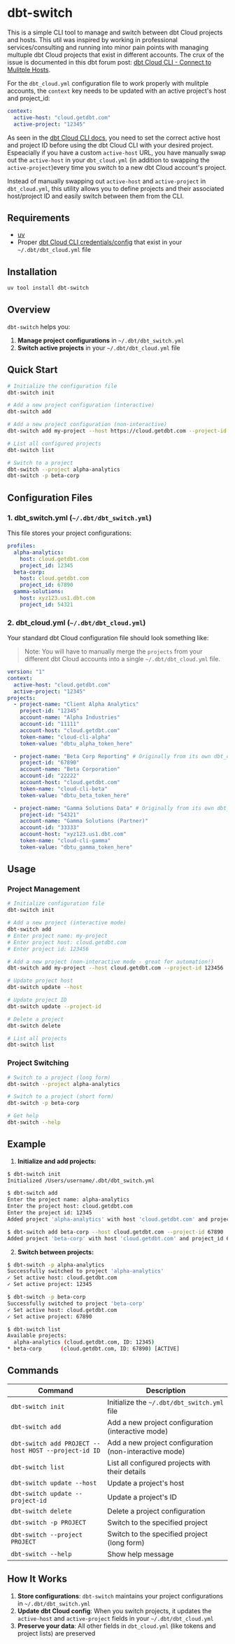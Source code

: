 # dbt-switch

This is a simple CLI tool to manage and switch between dbt Cloud projects and hosts. This util was inspired by working in professional services/consulting and running into minor pain points with managing multuple dbt Cloud projects that exist in different accounts. The crux of the issue is documented in this dbt forum post: [dbt Cloud CLI - Connect to Mulitple Hosts](https://discourse.getdbt.com/t/dbt-cloud-cli-connect-to-multiple-hosts/14075).

For the `dbt_cloud.yml` configuration file to work properly with mulitple accounts, the `context` key needs to be updated with an active project's host and project_id:

```yml
context:
  active-host: "cloud.getdbt.com"
  active-project: "12345"
```

As seen in the [dbt Cloud CLI docs](https://docs.getdbt.com/docs/cloud/configure-cloud-cli#configure-the-dbt-cli), you need to set the correct active host and project ID before using the dbt Cloud CLI with your desired project.  Espeacially if you have a custom `active-host` URL, you have manually swap out the `active-host` in your `dbt_cloud.yml` (in addition to swapping the `active-project`)every time you switch to a new dbt Cloud account's project.

Instead of manually swapping out `active-host` and `active-project` in `dbt_cloud.yml`, this utility allows you to define projects and their associated host/project ID and easily switch between them from the CLI.

## Requirements
- [uv](https://docs.astral.sh/uv/getting-started/installation/)
- Proper [dbt Cloud CLI credentials/config](https://docs.getdbt.com/docs/cloud/configure-cloud-cli#configure-the-dbt-cli) that exist in your `~/.dbt/dbt_cloud.yml` file 

## Installation

```bash
uv tool install dbt-switch
```

## Overview

`dbt-switch` helps you:
1. **Manage project configurations** in `~/.dbt/dbt_switch.yml`
2. **Switch active projects** in your `~/.dbt/dbt_cloud.yml` file

## Quick Start

```bash
# Initialize the configuration file
dbt-switch init

# Add a new project configuration (interactive)
dbt-switch add

# Add a new project configuration (non-interactive)
dbt-switch add my-project --host https://cloud.getdbt.com --project-id 12345

# List all configured projects
dbt-switch list

# Switch to a project
dbt-switch --project alpha-analytics
dbt-switch -p beta-corp
```

## Configuration Files

### 1. dbt_switch.yml (`~/.dbt/dbt_switch.yml`)

This file stores your project configurations:

```yaml
profiles:
  alpha-analytics:
    host: cloud.getdbt.com
    project_id: 12345
  beta-corp:
    host: cloud.getdbt.com  
    project_id: 67890
  gamma-solutions:
    host: xyz123.us1.dbt.com
    project_id: 54321
```

### 2. dbt_cloud.yml (`~/.dbt/dbt_cloud.yml`)

Your standard dbt Cloud configuration file should look something like:

>Note: You will have to manually merge the `projects` from your different dbt Cloud accounts into a single `~/.dbt/dbt_cloud.yml` file.

```yaml
version: "1"
context:
  active-host: "cloud.getdbt.com"
  active-project: "12345"
projects:
  - project-name: "Client Alpha Analytics"
    project-id: "12345"
    account-name: "Alpha Industries"
    account-id: "11111"
    account-host: "cloud.getdbt.com"
    token-name: "cloud-cli-alpha"
    token-value: "dbtu_alpha_token_here"

  - project-name: "Beta Corp Reporting" # Originally from its own dbt_cloud.yml, manually "merged" (paseted) in
    project-id: "67890"
    account-name: "Beta Corporation"
    account-id: "22222"
    account-host: "cloud.getdbt.com"
    token-name: "cloud-cli-beta"
    token-value: "dbtu_beta_token_here"

  - project-name: "Gamma Solutions Data" # Originally from its own dbt_cloud.yml, manually "merged" (paseted) in
    project-id: "54321"
    account-name: "Gamma Solutions (Partner)"
    account-id: "33333"
    account-host: "xyz123.us1.dbt.com"
    token-name: "cloud-cli-gamma"
    token-value: "dbtu_gamma_token_here"
```

## Usage

### Project Management

```bash
# Initialize configuration file
dbt-switch init

# Add a new project (interactive mode)
dbt-switch add
# Enter project name: my-project
# Enter project host: cloud.getdbt.com
# Enter project id: 123456

# Add a new project (non-interactive mode - great for automation!)
dbt-switch add my-project --host cloud.getdbt.com --project-id 123456

# Update project host
dbt-switch update --host

# Update project ID  
dbt-switch update --project-id

# Delete a project
dbt-switch delete

# List all projects
dbt-switch list
```

### Project Switching

```bash
# Switch to a project (long form)
dbt-switch --project alpha-analytics

# Switch to a project (short form)
dbt-switch -p beta-corp

# Get help
dbt-switch --help
```

## Example

1. **Initialize and add projects:**

  ```bash
  $ dbt-switch init
  Initialized /Users/username/.dbt/dbt_switch.yml

  $ dbt-switch add
  Enter the project name: alpha-analytics
  Enter the project host: cloud.getdbt.com
  Enter the project id: 12345
  Added project 'alpha-analytics' with host 'cloud.getdbt.com' and project_id 12345

  $ dbt-switch add beta-corp --host cloud.getdbt.com --project-id 67890
  Added project 'beta-corp' with host 'cloud.getdbt.com' and project_id 67890
  ```

2. **Switch between projects:**

  ```bash
  $ dbt-switch -p alpha-analytics
  Successfully switched to project 'alpha-analytics'
  ✓ Set active host: cloud.getdbt.com
  ✓ Set active project: 12345

  $ dbt-switch -p beta-corp  
  Successfully switched to project 'beta-corp'
  ✓ Set active host: cloud.getdbt.com
  ✓ Set active project: 67890
  
  $ dbt-switch list
  Available projects:
    alpha-analytics (cloud.getdbt.com, ID: 12345)
  * beta-corp      (cloud.getdbt.com, ID: 67890) [ACTIVE]
  ```

## Commands

| Command | Description |
|---------|-------------|
| `dbt-switch init` | Initialize the `~/.dbt/dbt_switch.yml` file |
| `dbt-switch add` | Add a new project configuration (interactive mode) |
| `dbt-switch add PROJECT --host HOST --project-id ID` | Add a new project configuration (non-interactive mode) |
| `dbt-switch list` | List all configured projects with their details |
| `dbt-switch update --host` | Update a project's host |
| `dbt-switch update --project-id` | Update a project's ID |
| `dbt-switch delete` | Delete a project configuration |
| `dbt-switch -p PROJECT` | Switch to the specified project |
| `dbt-switch --project PROJECT` | Switch to the specified project (long form) |
| `dbt-switch --help` | Show help message |

## How It Works

1. **Store configurations**: `dbt-switch` maintains your project configurations in `~/.dbt/dbt_switch.yml`
2. **Update dbt Cloud config**: When you switch projects, it updates the `active-host` and `active-project` fields in your `~/.dbt/dbt_cloud.yml`
3. **Preserve your data**: All other fields in `dbt_cloud.yml` (like tokens and project lists) are preserved
